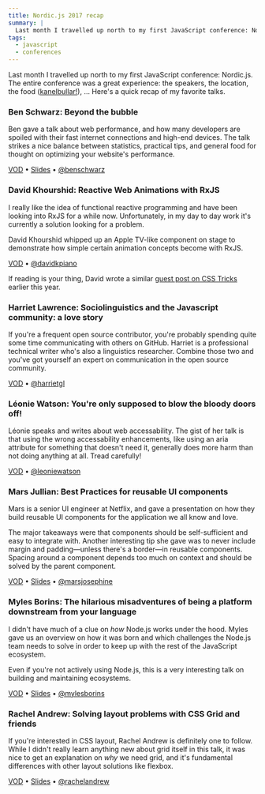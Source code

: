 ```yaml
---
title: Nordic.js 2017 recap
summary: |
  Last month I travelled up north to my first JavaScript conference: Nordic.js. The entire conference was a great experience: the speakers, the location, the food ([kanelbullar!](https://twitter.com/marsjosephine/status/906141755569045504)), ... Here's a quick recap of my favorite talks.
tags:
  - javascript
  - conferences
---
```


Last month I travelled up north to my first JavaScript conference: Nordic.js. The entire conference was a great experience: the speakers, the location, the food ([kanelbullar!](https://twitter.com/marsjosephine/status/906141755569045504)), ... Here's a quick recap of my favorite talks.

### Ben Schwarz: Beyond the bubble

Ben gave a talk about web performance, and how many developers are spoiled with their fast internet connections and high-end devices. The talk strikes a nice balance between statistics, practical tips, and general food for thought on optimizing your website's performance.

[VOD](https://www.youtube.com/watch?v=p5ctfOdAAM8) • [Slides](https://speakerdeck.com/benschwarz/beyond-the-bubble-1) • [@benschwarz](http://www.twitter.com/benschwarz)

### David Khourshid: Reactive Web Animations with RxJS

I really like the idea of functional reactive programming and have been looking into RxJS for a while now. Unfortunately, in my day to day work it's currently a solution looking for a problem.

David Khourshid whipped up an Apple TV-like component on stage to demonstrate how simple certain animation concepts become with RxJS.

[VOD](https://www.youtube.com/watch?v=lqzFSAY6Wog) • [@davidkpiano](http://www.twitter.com/davidkpiano)

<aside>
If reading is your thing, David wrote a similar <a href="https://css-tricks.com/animated-intro-rxjs/">guest post on CSS Tricks</a> earlier this year.
</aside>

### Harriet Lawrence: Sociolinguistics and the Javascript community: a love story

If you're a frequent open source contributor, you're probably spending quite some time communicating with others on GitHub. Harriet is a professional technical writer who's also a linguistics researcher. Combine those two and you've got yourself an expert on communication in the open source community.

[VOD](https://www.youtube.com/watch?v=ZrlIvclUBM0) • [@harrietgl](http://www.twitter.com/harrietgl)

### Léonie Watson: You're only supposed to blow the bloody doors off!

Léonie speaks and writes about web accessability. The gist of her talk is that using the wrong accessability enhancements, like using an aria attribute for something that doesn't need it, generally does more harm than not doing anything at all. Tread carefully!

[VOD](https://www.youtube.com/watch?v=1DUBBWiY-o8) • [@leoniewatson](http://www.twitter.com/leoniewatson)

### Mars Jullian: Best Practices for reusable UI components

Mars is a senior UI engineer at Netflix, and gave a presentation on how they build reusable UI components for the application we all know and love.

The major takeaways were that components should be self-sufficient and easy to integrate with. Another interesting tip she gave was to never include margin and padding—unless there's a border—in reusable components. Spacing around a component depends too much on context and should be solved by the parent component.

[VOD](https://www.youtube.com/watch?v=rMFI1HtuFv4) • [Slides](https://speakerdeck.com/marsjosephine/nordicjs-best-practices-for-reusable-ui-components) • [@marsjosephine](http://www.twitter.com/marsjosephine)

### Myles Borins: The hilarious misadventures of being a platform downstream from your language

I didn't have much of a clue on _how_ Node.js works under the hood. Myles gave us an overview on how it was born and which challenges the Node.js team needs to solve in order to keep up with the rest of the JavaScript ecosystem.

Even if you're not actively using Node.js, this is a very interesting talk on building and maintaining ecosystems.

[VOD](https://www.youtube.com/watch?v=kkHdhtzM0wk) • [Slides](https://kni.sh/nordicjs-2017/) • [@mylesborins](http://www.twitter.com/mylesborins)

### Rachel Andrew: Solving layout problems with CSS Grid and friends

If you're interested in CSS layout, Rachel Andrew is definitely one to follow. While I didn't really learn anything new about grid itself in this talk, it was nice to get an explanation on _why_ we need grid, and it's fundamental differences with other layout solutions like flexbox.

[VOD](https://www.youtube.com/watch?v=7ukHDpAqYe0) • [Slides](https://www.slideshare.net/rachelandrew/solving-layout-problems-with-css-grid-friends-nordicjs) • [@rachelandrew](https://twitter.com/rachelandrew)
